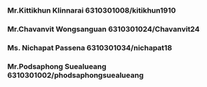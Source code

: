 ### Mr.Kittikhun Klinnarai 6310301008/kitikhun1910

### Mr.Chavanvit Wongsanguan 6310301024/Chavanvit24

### Ms. Nichapat Passena 6310301034/nichapat18

### Mr.Podsaphong Suealueang 6310301002/phodsaphongsuealueang